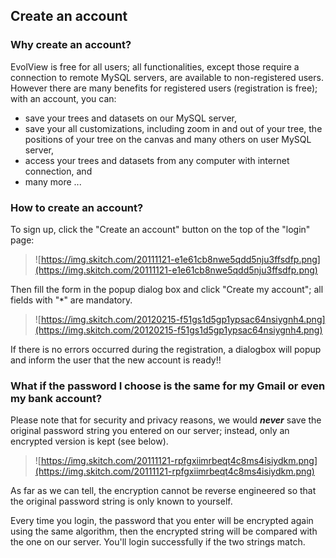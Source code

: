 ## Create an account ##

### Why create an account? ###
EvolView is free for all users; all functionalities, except those require a connection to remote MySQL servers, are available to non-registered users. However there are many benefits for registered users (registration is free); with an account, you can:

  * save your trees and datasets on our MySQL server,
  * save your all customizations, including zoom in and out of your tree, the positions of your tree on the canvas and many others on user MySQL server,
  * access your trees and datasets from any computer with internet connection, and
  * many more ...

### How to create an account? ###
To sign up, click the "Create an account" button on the top of the "login" page:
> ![https://img.skitch.com/20111121-e1e61cb8nwe5qdd5nju3ffsdfp.png](https://img.skitch.com/20111121-e1e61cb8nwe5qdd5nju3ffsdfp.png)

Then fill the form in the popup dialog box and click "Create my account"; all fields with "**`*`**" are mandatory.
> ![https://img.skitch.com/20120215-f51gs1d5gp1ypsac64nsiygnh4.png](https://img.skitch.com/20120215-f51gs1d5gp1ypsac64nsiygnh4.png)

If there is no errors occurred during the registration, a dialogbox will popup and inform the user that the new account is ready!!

### What if the password I choose is the same for my Gmail or even my bank account? ###
Please note that for security and privacy reasons, we would **_never_** save the original password string you entered on our server; instead, only an encrypted version is kept (see below).
> ![https://img.skitch.com/20111121-rpfgxiimrbeqt4c8ms4isiydkm.png](https://img.skitch.com/20111121-rpfgxiimrbeqt4c8ms4isiydkm.png)

As far as we can tell, the encryption cannot be reverse engineered so that the original password string is only known to yourself.

Every time you login, the password that you enter will be encrypted again using the same algorithm, then the encrypted string will be compared with the one on our server. You'll login successfully if the two strings match.